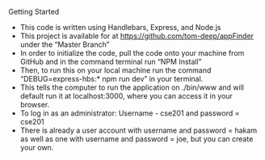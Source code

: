 Getting Started 
  - This code is written using Handlebars, Express, and Node.js 
  - This project is available for at https://github.com/tom-deep/appFinder under the “Master Branch”
  - In order to initialize the code, pull the code onto your machine from GitHub and in the command terminal run “NPM Install”
  - Then, to run this on your local machine run the command “DEBUG=express-hbs:* npm run dev” in your terminal. 
  - This tells the computer to run the application on ./bin/www and will default run it at localhost:3000, where you can access it in your browser. 
  - To log in as an administrator: Username - cse201 and password = cse201
  - There is already a user account with username and password = hakam as well as one with username and password = joe, but you can create your own.
